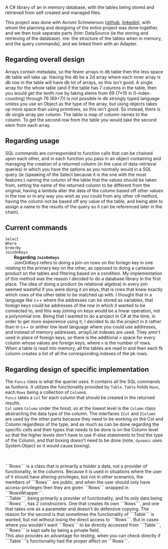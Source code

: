 A C# library of an in memory database, with the tables being stored and retrieved from self created and managed files.
<br>

This project was done with Avromi Schneierson ([github](https://github.com/avrohom-schneierson), [linkedin](https://www.linkedin.com/in/avrohomschneierson)), with whom the planning and designing of the entire project was done together, and we then took separate parts (him: DataSource (ie the storing and retrieving of the database). me: the structure of the tables when in memory, and the query commands), and we linked them with an Adapter.

Regarding overall design
------------------------
Arrays contain metadata, so the fewer arrays in db table then the less space db table will take up.
Having the db be a 2d array where each inner array is db row in the table will have db lot of arrays, so this isn't good.
A single array for the whole table (and if the table has 7 columns in the table, then you would get the tenth row by taking elems from 69 (7*10 in 0-index-counting) through 76 (69+7)) is not possible in db strongly typed language unless you use an Object as the type of the array, but using objects takes up more space than using primitives, so this isn't good.
So instead, there is db single array per column. The table is map of column names to the column. To get the second row from the table you would take the second elem from each array.

Regarding usage
---------------
SQL commands are corresponded to function calls that can be chained upon each other, and in each function you pass in an object containing and managing the creation of a returned column (in the case of data-retrieval queries) in which you have the options as you normally would in a SQL query (ie (speaking of the Select because it is the one with the most features:) naming the column of the table that the values should be taken from, setting the name of the returned column to be different from the original, having a lambda alter the data of the column based off other values in the row or in any way you wish as you could from any other c# method, having the column not be based off any value of the table, and being able to assign a name to the results of the query so it can be referenced later in the chain).

Current commands
----------------
```Select``` <br>
```Where``` <br>
```OrderBy``` <br>
```JoinOnKeys``` <br>
&nbsp;&nbsp;&nbsp;&nbsp;&nbsp;&nbsp;&nbsp;<b>Regarding ```JoinOnKeys```</b><br>
&nbsp;&nbsp;&nbsp;&nbsp;&nbsp;&nbsp;&nbsp;JoinOnKeys refers to doing a join on rows on the foriegn key in one relating to the primary key on the other, as opposed to
doing a cartesian product on the tables and filtering based on a condition. My implementation of this method was the reason I
decided to do a database library in the first place. The idea of doing a product (ie relational algebra) in every join seemed
wasteful if you were doing it on keys, that is rows that knew exactly which rows of the other table to be matched up with. I
thought that in a language like c++ where the addresses can be stored as variables, that foreign keys could be addresses of the row in which it wanted to be connected to, and this way joining on keys would be
a linear operation, not a polynomial one. Being that I wanted to do a project in C# at the time, in order to get more experience
using it, I decided to do the project in it rather than in c++ or anther low level language where you could use addresses, and
instead of memory addresses, array/List indexes are used. They aren't used in place of foreign keys, so there is the additional
```n``` space for every column whose values are foreign keys, where ```n``` is the number of rows. When a table is read into memory,
all the tables are read in and then each fk column creates a list of all the corresponding indexes of the pk rows.


Regarding design of specific implementation
-------------------------------------------
The ```Funcs``` class is what the querier uses. It contains all the SQL commands as funtions. It utilizes the functionality provided by ```Table```. ```Table``` holds ```Rows```, each ```Rows``` being a collection of ```Column```s.<br>
```Funcs``` takes a ```Col``` for each column that should be created in the returned results.<br>
```Col``` uses ```Column``` under the hood, so at the lowest level is the ```Column``` class abstracting the data type of the column. The interfaces ```ICol``` and ```IColumn``` are used by the other parts because they need to be working on the Col and Column regardless of the type, and as much as can be done regarding the specific cells and their types that needs to be done is on the Column level so that the higher levels don't have to use if-else statements to find the type of the Column, and that boxing doesn't need to be done (note, ```dynamic``` uses System.Object so it would cause boxing).


<br>
<br>
```Rows``` is a class that is primarily a holder a data, not a provider of functionality, ie the columns. Because it is used in situations where the user of it should have altering-privileges, but not in other scenarios, the members of ```Rows``` are public, and when the user should only have access-privileges then they are given ```Rows``` wrapped in ```RowsWrapper```.
<br>
```Table```, being primarily a provider of functionality, and its only data being ```Rows```, has 2 constructors. One that creates its own ```Rows```, and one that takes one as a parameter and doesn't do defensive copying. The reason for the second is that sometimes the functionality of ```Table``` is wanted, but not without losing the direct access to ```Rows```. But in cases where you wouldn't want ```Rows``` to be directly accessed from ```Table```, ```Rows``` is kept safe by being a private field.
<br>
This also provides an advantage for testing, when you can check directly if ```Table```'s functionality had the proper affect on ```Rows```.
